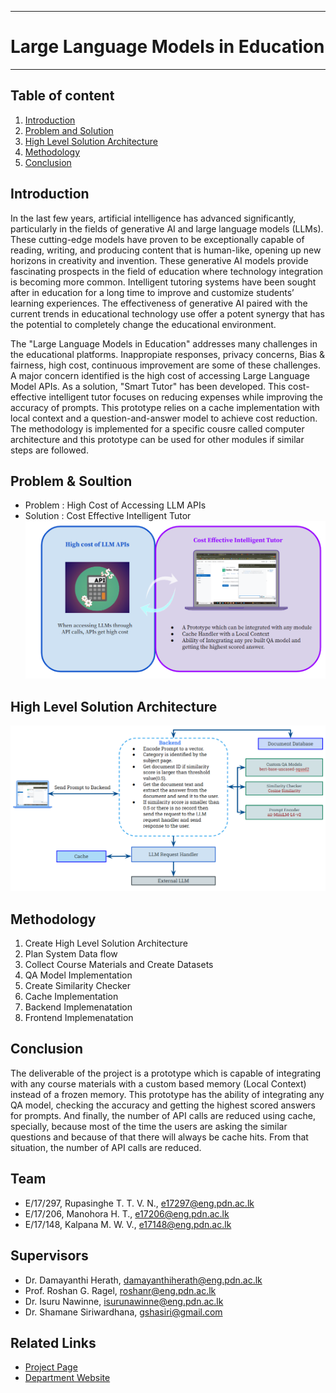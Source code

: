 ___
# Large Language Models in Education
___

## Table of content

1. [Introduction](#introduction)
2. [Problem and Solution](#problem-and-solution)
3. [High Level Solution Architecture](#high-level-solution-architecture)
4. [Methodology](#methodology)
5. [Conclusion](#conclusion)

## Introduction
In the last few years, artificial intelligence has advanced significantly, particularly in the fields of generative AI and large language models (LLMs). These cutting-edge models have proven to be exceptionally capable of reading, writing, and producing content that is human-like, opening up new horizons in creativity and invention. These generative AI models provide fascinating prospects in the field of education where technology integration is becoming more common. Intelligent tutoring systems have been sought after in education for a long time to improve and customize students’ learning experiences. The effectiveness of generative AI paired with the current trends in educational technology use offer a potent synergy that has the potential to completely change the educational environment.

The "Large Language Models in Education" addresses many challenges in the educational platforms. Inappropiate responses, privacy concerns, Bias & fairness, high cost, continuous improvement are some of these challenges. A major concern identified is the high cost of accessing Large Language Model APIs. As a solution, "Smart Tutor" has been developed. This cost-effective intelligent tutor focuses on reducing expenses while improving the accuracy of prompts. This prototype relies on a cache implementation with local context and a question-and-answer model to achieve cost reduction. The methodology is implemented for a specific cousre called computer architecture and this prototype can be used for other modules if similar steps are followed.

## Problem & Soultion
- Problem : High Cost of Accessing LLM APIs
- Solution : Cost Effective Intelligent Tutor
![diagram](./docs/images/problem_and_solution.PNG)

## High Level Solution Architecture
![diagram](./docs/images/high_level_architecture_diagram.PNG)

## Methodology
1. Create High Level Solution Architecture
2. Plan System Data flow
3. Collect Course Materials and Create Datasets
4. QA Model Implementation
5. Create Similarity Checker
6. Cache Implementation
7. Backend Implemenatation
8. Frontend Implemenatation

## Conclusion
The deliverable of the project is a prototype which is capable of integrating with any course materials with a custom based memory (Local Context) instead of a frozen memory. This prototype has the ability of integrating any QA model, checking the accuracy and getting the highest scored answers for prompts. And finally, the number of API calls are reduced using cache, specially, because most of the time the users are asking the similar questions and because of that there will always be cache hits. From that situation, the number of API calls are reduced. 

## Team

- E/17/297, Rupasinghe T. T. V. N., [e17297@eng.pdn.ac.lk](mailto:e17297@eng.pdn.ac.lk)
- E/17/206, Manohora H. T., [e17206@eng.pdn.ac.lk](mailto:e17206@eng.pdn.ac.lk)
- E/17/148, Kalpana M. W. V., [e17148@eng.pdn.ac.lk](mailto:e17148@eng.pdn.ac.lk)

## Supervisors

- Dr. Damayanthi Herath, [damayanthiherath@eng.pdn.ac.lk](mailto:damayanthiherath@eng.pdn.ac.lk)
- Prof. Roshan G. Ragel, [roshanr@eng.pdn.ac.lk](mailto:roshanr@eng.pdn.ac.lk)
- Dr. Isuru Nawinne, [isurunawinne@eng.pdn.ac.lk](mailto:isurunawinne@eng.pdn.ac.lk)
- Dr. Shamane Siriwardhana, [gshasiri@gmail.com](mailto:gshasiri@gmail.com)

## Related Links
- [Project Page](https://cepdnaclk.github.io/e17-4yp-Large-Language-Models-in-Education/)
- [Department Website](http://www.ce.pdn.ac.lk/)

